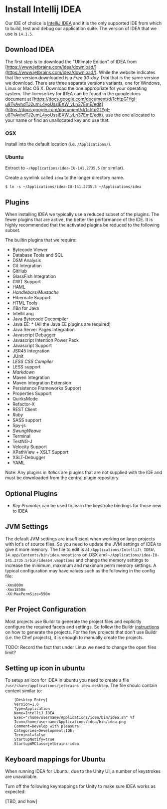 # Install Intellij IDEA

Our IDE of choice is [IntelliJ IDEA](https://www.jetbrains.com/idea/) and it is the only supported IDE from
which to build, test and debug our application suite. The version of IDEA that we use is `14.1.5`.

## Download IDEA

The first step is to download the "Ultimate Edition" of IDEA from [https://www.jetbrains.com/idea/download/](https://www.jetbrains.com/idea/download/).
While the website indicates that the version downloaded is a _Free 30-day Trial_ that is the same version we download.
There are three separate versions variants, one for Windows, Linux or Mac OS X. Download the one appropriate for your
operating system. The license key for IDEA can be found in the google docs document at [https://docs.google.com/document/d/1chtpG1YgI-u8TvAvhdTJ2umL4yoUssIEXW_vLn37EmE/edit](https://docs.google.com/document/d/1chtpG1YgI-u8TvAvhdTJ2umL4yoUssIEXW_vLn37EmE/edit), use the one allocated to
your name or find an unallocated key and use that.

### OSX

Install into the default location (i.e. `/Applications/`).

### Ubuntu

Extract to `~/Applications/idea-IU-141.2735.5` (or similar).

Create a symlink called `idea` to the longer directory name.

    $ ln -s ~/Applications/idea-IU-141.2735.5 ~/Applications/idea

## Plugins

When installing IDEA we typically use a reduced subset of the plugins. The fewer plugins that are active, the better
the performance of the IDE. It is highly recommended that the activated plugins be reduced to the following subset.

The builtin plugins that we require:

* Bytecode Viewer
* Database Tools and SQL
* DSM Analysis
* Git Integration
* GitHub
* GlassFish Integration
* GWT Support
* HAML
* _Handlebars/Mustache_
* Hibernate Support
* HTML Tools
* I18n for Java
* IntelliLang
* Java Bytecode Decompiler
* Java EE: * (All the Java EE plugins are required)
* Java Server Pages Integration
* Javascript Debugger
* Javascript Intention Power Pack
* Javascript Support
* JSR45 Integration
* JUnit
* _LESS CSS Compiler_
* LESS support
* _Markdown_
* Maven Integration
* Maven Integration Extension
* Persistence Frameworks Support
* Properties Support
* QuirksMode
* Refactor-X
* REST Client
* _Ruby_
* SASS support
* Spy-js
* _SwungWeave_
* Terminal
* TestNG-J
* Velocity Support
* XPathView + XSLT Support
* XSLT-Debugger
* YAML

Note: Any plugins in _italics_ are plugins that are not supplied with the IDE and must be downloaded from the central
plugin repository.

## Optional Plugins

* _Key Promoter_  can be used to learn the keystroke bindings for those new to IDEA

## JVM Settings

The default JVM settings are insufficient when working on large projects with lot's of source files. So you need to
update the JVM settings of IDEA to give it more memory. The file to edit is at `/Applications/IntelliJ\ IDEA\ 14.app/Contents/bin/idea.vmoptions`
on OSX and `~/Applications/idea-IU-141.2735.5/bin/idea64.vmoptions` and change the memory settings to increase the minimum,
maximum and maximum perm memory settings. A typical configuration may have values such as the following in the
config file:

    -Xms800m
    -Xmx1850m
    -XX:MaxPermSize=550m

## Per Project Configuration

Most projects use Buildr to generate the project files and explicitly configure the required facets and settings. So
follow the Buildr [instructions](BuildrHowto.md#IDE) on how to generate the projects. For the few projects that don't
use Buildr (i.e. the Chef projects), it is enough to manually create the projects.

TODO: Record the fact that under Linux we need to change the open files limit?

## Setting up icon in ubuntu

To setup an icon for IDEA in ubuntu you need to create a file `/usr/share/applications/jetbrains-idea.desktop`.
The file shoulc contain content similar to:

        [Desktop Entry]
        Version=1.0
        Type=Application
        Name=IntelliJ IDEA
        Exec="/home/username/Applications/idea/bin/idea.sh" %f
        Icon=/home/username/Applications/idea/bin/idea.png
        Comment=Develop with pleasure!
        Categories=Development;IDE;
        Terminal=false
        StartupNotify=true
        StartupWMClass=jetbrains-idea

## Keyboard mappings for Ubuntu

When running IDEA for Ubuntu, due to the Unity UI, a number of keystrokes are unavailable.

Turn off the following keymappings for Unity to make sure IDEA works as expected:

[TBD, and how]
